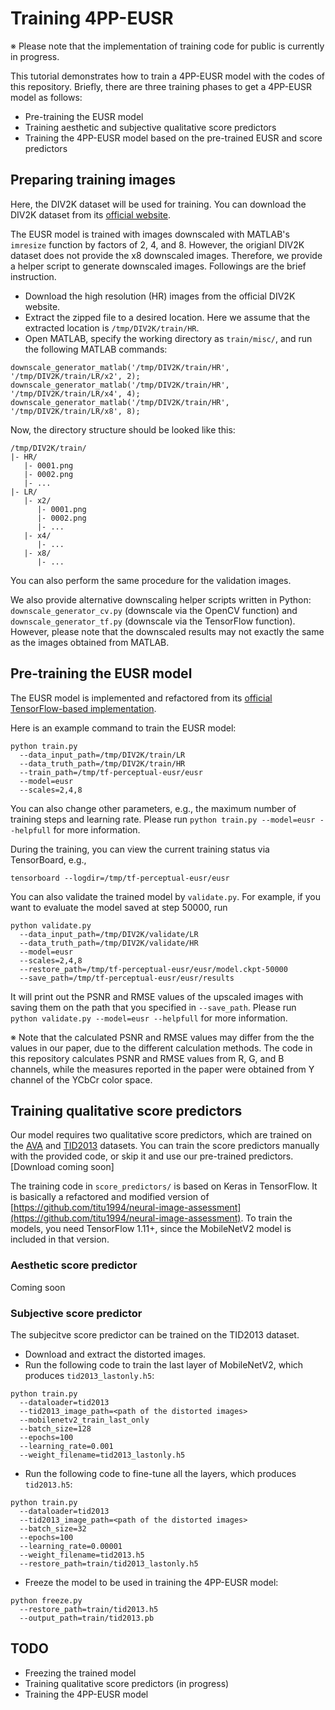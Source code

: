 # Training 4PP-EUSR
※ Please note that the implementation of training code for public is currently in progress.

This tutorial demonstrates how to train a 4PP-EUSR model with the codes of this repository.
Briefly, there are three training phases to get a 4PP-EUSR model as follows:
- Pre-training the EUSR model
- Training aesthetic and subjective qualitative score predictors
- Training the 4PP-EUSR model based on the pre-trained EUSR and score predictors


## Preparing training images
Here, the DIV2K dataset will be used for training.
You can download the DIV2K dataset from its [official website](https://data.vision.ee.ethz.ch/cvl/DIV2K/).

The EUSR model is trained with images downscaled with MATLAB's ```imresize``` function by factors of 2, 4, and 8.
However, the origianl DIV2K dataset does not provide the x8 downscaled images.
Therefore, we provide a helper script to generate downscaled images.
Followings are the brief instruction.

- Download the high resolution (HR) images from the official DIV2K website.
- Extract the zipped file to a desired location. Here we assume that the extracted location is ```/tmp/DIV2K/train/HR```.
- Open MATLAB, specify the working directory as ```train/misc/```, and run the following MATLAB commands:
```
downscale_generator_matlab('/tmp/DIV2K/train/HR', '/tmp/DIV2K/train/LR/x2', 2);
downscale_generator_matlab('/tmp/DIV2K/train/HR', '/tmp/DIV2K/train/LR/x4', 4);
downscale_generator_matlab('/tmp/DIV2K/train/HR', '/tmp/DIV2K/train/LR/x8', 8);
```

Now, the directory structure should be looked like this:
```
/tmp/DIV2K/train/
|- HR/
   |- 0001.png
   |- 0002.png
   |- ...
|- LR/
   |- x2/
      |- 0001.png
      |- 0002.png
      |- ...
   |- x4/
      |- ...
   |- x8/
      |- ...
```
You can also perform the same procedure for the validation images.

We also provide alternative downscaling helper scripts written in Python: ```downscale_generator_cv.py``` (downscale via the OpenCV function) and ```downscale_generator_tf.py``` (downscale via the TensorFlow function).
However, please note that the downscaled results may not exactly the same as the images obtained from MATLAB.


## Pre-training the EUSR model
The EUSR model is implemented and refactored from its [official TensorFlow-based implementation](https://github.com/junhyukk/EUSR-Tensorflow).

Here is an example command to train the EUSR model:
```
python train.py
  --data_input_path=/tmp/DIV2K/train/LR
  --data_truth_path=/tmp/DIV2K/train/HR
  --train_path=/tmp/tf-perceptual-eusr/eusr
  --model=eusr
  --scales=2,4,8
```
You can also change other parameters, e.g., the maximum number of training steps and learning rate.
Please run `python train.py --model=eusr --helpfull` for more information.

During the training, you can view the current training status via TensorBoard, e.g.,
```
tensorboard --logdir=/tmp/tf-perceptual-eusr/eusr
```

You can also validate the trained model by ```validate.py```.
For example, if you want to evaluate the model saved at step 50000, run
```
python validate.py
  --data_input_path=/tmp/DIV2K/validate/LR
  --data_truth_path=/tmp/DIV2K/validate/HR
  --model=eusr
  --scales=2,4,8
  --restore_path=/tmp/tf-perceptual-eusr/eusr/model.ckpt-50000
  --save_path=/tmp/tf-perceptual-eusr/eusr/results
```
It will print out the PSNR and RMSE values of the upscaled images with saving them on the path that you specified in ```--save_path```.
Please run `python validate.py --model=eusr --helpfull` for more information.

※ Note that the calculated PSNR and RMSE values may differ from the the values in our paper, due to the different calculation methods.
The code in this repository calculates PSNR and RMSE values from R, G, and B channels, while the measures reported in the paper were obtained from Y channel of the YCbCr color space.


## Training qualitative score predictors
Our model requires two qualitative score predictors, which are trained on the [AVA](https://ieeexplore.ieee.org/document/6247954) and [TID2013](http://www.ponomarenko.info/tid2013.htm) datasets.
You can train the score predictors manually with the provided code, or skip it and use our pre-trained predictors. [Download coming soon]

The training code in ```score_predictors/``` is based on Keras in TensorFlow.
It is basically a refactored and modified version of [https://github.com/titu1994/neural-image-assessment](https://github.com/titu1994/neural-image-assessment).
To train the models, you need TensorFlow 1.11+, since the MobileNetV2 model is included in that version.

### Aesthetic score predictor
Coming soon

### Subjective score predictor
The subjecitve score predictor can be trained on the TID2013 dataset.

- Download and extract the distorted images.
- Run the following code to train the last layer of MobileNetV2, which produces ```tid2013_lastonly.h5```:
```
python train.py
  --dataloader=tid2013
  --tid2013_image_path=<path of the distorted images>
  --mobilenetv2_train_last_only
  --batch_size=128
  --epochs=100
  --learning_rate=0.001
  --weight_filename=tid2013_lastonly.h5
```
- Run the following code to fine-tune all the layers, which produces ```tid2013.h5```:
```
python train.py
  --dataloader=tid2013
  --tid2013_image_path=<path of the distorted images>
  --batch_size=32
  --epochs=100
  --learning_rate=0.00001
  --weight_filename=tid2013.h5
  --restore_path=train/tid2013_lastonly.h5
```
- Freeze the model to be used in training the 4PP-EUSR model:
```
python freeze.py
  --restore_path=train/tid2013.h5
  --output_path=train/tid2013.pb
```


## TODO
- Freezing the trained model
- Training qualitative score predictors (in progress)
- Training the 4PP-EUSR model
